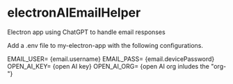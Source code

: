 # electronAIEmailHelper
 Electron app using ChatGPT to handle email responses

Add a .env file to my-electron-app with the following configurations.

EMAIL_USER= {email.username}
EMAIL_PASS= {email.devicePassword}
OPEN_AI_KEY= {open AI key}
OPEN_AI_ORG= {open AI org inludes the "org-"}
